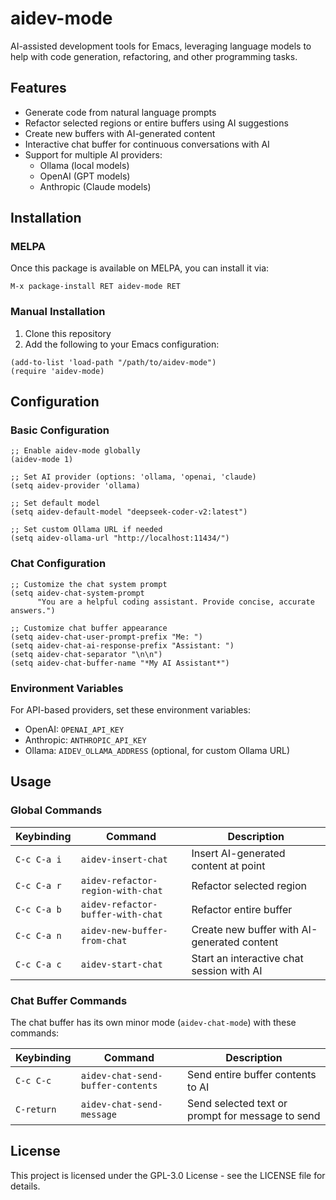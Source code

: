 # aidev-mode

AI-assisted development tools for Emacs, leveraging language models to help with code generation, refactoring, and other programming tasks.

## Features

- Generate code from natural language prompts
- Refactor selected regions or entire buffers using AI suggestions
- Create new buffers with AI-generated content
- Interactive chat buffer for continuous conversations with AI
- Support for multiple AI providers:
  - Ollama (local models)
  - OpenAI (GPT models)
  - Anthropic (Claude models)

## Installation

### MELPA

Once this package is available on MELPA, you can install it via:

```
M-x package-install RET aidev-mode RET
```

### Manual Installation

1. Clone this repository
2. Add the following to your Emacs configuration:

```elisp
(add-to-list 'load-path "/path/to/aidev-mode")
(require 'aidev-mode)
```

## Configuration

### Basic Configuration

```elisp
;; Enable aidev-mode globally
(aidev-mode 1)

;; Set AI provider (options: 'ollama, 'openai, 'claude)
(setq aidev-provider 'ollama)

;; Set default model
(setq aidev-default-model "deepseek-coder-v2:latest")

;; Set custom Ollama URL if needed
(setq aidev-ollama-url "http://localhost:11434/")
```

### Chat Configuration

```elisp
;; Customize the chat system prompt
(setq aidev-chat-system-prompt
      "You are a helpful coding assistant. Provide concise, accurate answers.")

;; Customize chat buffer appearance
(setq aidev-chat-user-prompt-prefix "Me: ")
(setq aidev-chat-ai-response-prefix "Assistant: ")
(setq aidev-chat-separator "\n\n")
(setq aidev-chat-buffer-name "*My AI Assistant*")
```

### Environment Variables

For API-based providers, set these environment variables:

- OpenAI: `OPENAI_API_KEY`
- Anthropic: `ANTHROPIC_API_KEY`
- Ollama: `AIDEV_OLLAMA_ADDRESS` (optional, for custom Ollama URL)

## Usage

### Global Commands

| Keybinding | Command | Description |
|------------|---------|-------------|
| `C-c C-a i` | `aidev-insert-chat` | Insert AI-generated content at point |
| `C-c C-a r` | `aidev-refactor-region-with-chat` | Refactor selected region |
| `C-c C-a b` | `aidev-refactor-buffer-with-chat` | Refactor entire buffer |
| `C-c C-a n` | `aidev-new-buffer-from-chat` | Create new buffer with AI-generated content |
| `C-c C-a c` | `aidev-start-chat` | Start an interactive chat session with AI |

### Chat Buffer Commands

The chat buffer has its own minor mode (`aidev-chat-mode`) with these commands:

| Keybinding | Command | Description |
|------------|---------|-------------|
| `C-c C-c` | `aidev-chat-send-buffer-contents` | Send entire buffer contents to AI |
| `C-return` | `aidev-chat-send-message` | Send selected text or prompt for message to send |

## License

This project is licensed under the GPL-3.0 License - see the LICENSE file for details.
